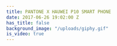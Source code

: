 ```yaml
---
title: PANTONE X HAUWEI P10 SMART PHONE
date: 2017-06-26 19:02:00 Z
has_title: false
background_image: "/uploads/giphy.gif"
is_video: true
---
```


